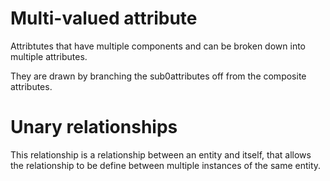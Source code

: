 # Multi-valued attribute

Attribtutes that have multiple components and can be broken down into multiple attributes. 

They are drawn by branching the sub0attributes off from the composite attributes. 

# Unary relationships
This relationship is a relationship between an entity and itself, that allows the relationship to be define between multiple instances of the same entity. 

